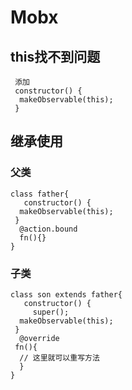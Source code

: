 # Mobx

## this找不到问题

```tsx
 添加 
 constructor() {
  makeObservable(this);
 }
```

## 继承使用

### 父类

```tsx
class father{
   constructor() {
  makeObservable(this);
 }
  @action.bound
  fn(){}
}

```

### 子类

```tsx
class son extends father{
   constructor() {
     super();
  makeObservable(this);
 }
  @override
 fn(){
  // 这里就可以重写方法
  }  
}
```
